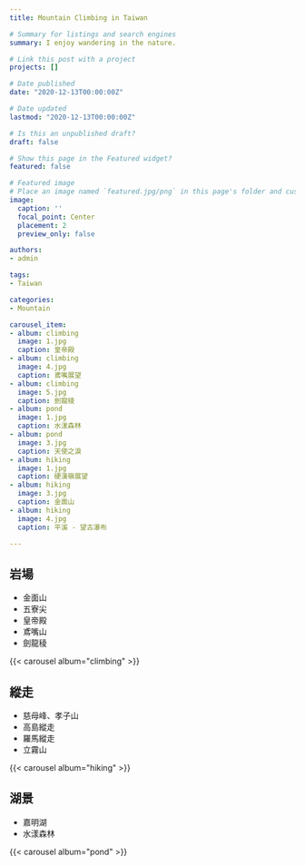 ```yaml
---
title: Mountain Climbing in Taiwan

# Summary for listings and search engines
summary: I enjoy wandering in the nature.

# Link this post with a project
projects: []

# Date published
date: "2020-12-13T00:00:00Z"

# Date updated
lastmod: "2020-12-13T00:00:00Z"

# Is this an unpublished draft?
draft: false

# Show this page in the Featured widget?
featured: false

# Featured image
# Place an image named `featured.jpg/png` in this page's folder and customize its options here.
image:
  caption: ''
  focal_point: Center
  placement: 2
  preview_only: false

authors:
- admin

tags:
- Taiwan

categories:
- Mountain

carousel_item:
- album: climbing
  image: 1.jpg
  caption: 皇帝殿
- album: climbing
  image: 4.jpg
  caption: 鳶嘴展望
- album: climbing
  image: 5.jpg
  caption: 劍龍稜
- album: pond
  image: 1.jpg
  caption: 水漾森林
- album: pond
  image: 3.jpg
  caption: 天使之淚
- album: hiking
  image: 1.jpg
  caption: 硬漢嶺展望
- album: hiking
  image: 3.jpg
  caption: 金面山
- album: hiking
  image: 4.jpg
  caption: 平溪 - 望古瀑布

---
```



## 岩場
* 金面山
* 五寮尖
* 皇帝殿
* 鳶嘴山
* 劍龍稜

{{< carousel album="climbing" >}}

## 縱走
* 慈母峰、孝子山
* 高島縱走
* 羅馬縱走
* 立霧山

{{< carousel album="hiking" >}}

## 湖景
* 嘉明湖
* 水漾森林

{{< carousel album="pond" >}}
